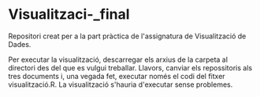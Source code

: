 # Visualitzaci-_final
Repositori creat per a la part pràctica de l'assignatura de Visualització de Dades. 

Per executar la visualització, descarregar els arxius de la carpeta al directori des del que es vulgui treballar. 
Llavors, canviar els repossitoris als tres documents i, una vegada fet, executar només el codi del fitxer visualització.R. 
La visualització s'hauria d'executar sense problemes.

